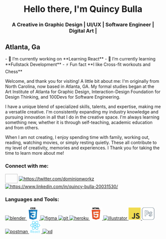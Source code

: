 <h1 align="center">Hello there, I'm Quincy Bulla</h1>
<h3 align="center">A Creative in Graphic Design | UI/UX | Software Engineer | Digital Art |</h3>
<h2>Atlanta, Ga</h2>
- 🔭 I’m currently working on **Learning React**
- 🌱 I’m currently learning **Fullstack Development**
- ⚡ Fun fact **I like Cross-fit workouts and Chess**

<p>Welcome, and thank you for visiting! A little bit about me: I'm originally from North Carolina, now based in Atlanta, GA. My formal studies began at the Art Institute of Atlanta for Graphic Design, Interaction-Design Foundation for Design Thinking, and 100Devs for Software Engineering.

I have a unique blend of specialized skills, talents, and expertise, making me a versatile creative. I'm consistently expanding my industry knowledge and pursuing innovation in all that I do in the creative space. I'm always learning something new, whether it is through self-teaching, academic education and from others.

When I am not creating, I enjoy spending time with family, working out, reading, watching movies, or simply resting quietly. These all contribute to my level of creativity, memories and experiences. I Thank you for taking the time to learn more about me! </p>

<h3 align="left">Connect with me:</h3>
<p align="left">
<a href="https://www.dominionworkz.com/" target="blank"><img align="center"  height="30" width="40"/></a>
<a href="https://twitter.com/dominionworkz" target="blank"><img align="center" src="https://raw.githubusercontent.com/rahuldkjain/github-profile-readme-generator/master/src/images/icons/Social/twitter.svg" alt="https://twitter.com/dominionworkz" height="30" width="40"/></a>
<a href="https://www.linkedin.com/in/quincy-bulla-20031530/" target="blank"><img align="center" src="https://raw.githubusercontent.com/rahuldkjain/github-profile-readme-generator/master/src/images/icons/Social/linked-in-alt.svg" alt="https://www.linkedin.com/in/quincy-bulla-20031530/" height="30" width="40" /></a>
</p>
<h3 align="left">Languages and Tools:</h3>
<p align="left"> <a href="https://www.blender.org/" target="_blank" rel="noreferrer"> <img src="https://download.blender.org/branding/community/blender_community_badge_white.svg" alt="blender" width="40" height="40"/> </a> <a href="https://www.w3schools.com/css/" target="_blank" rel="noreferrer"> <img src="https://raw.githubusercontent.com/devicons/devicon/master/icons/css3/css3-original-wordmark.svg" alt="css3" width="40" height="40"/> </a> <a href="https://www.figma.com/" target="_blank" rel="noreferrer"> <img src="https://www.vectorlogo.zone/logos/figma/figma-icon.svg" alt="figma" width="40" height="40"/> </a> <a href="https://git-scm.com/" target="_blank" rel="noreferrer"> <img src="https://www.vectorlogo.zone/logos/git-scm/git-scm-icon.svg" alt="git" width="40" height="40"/> </a> <a href="https://heroku.com" target="_blank" rel="noreferrer"> <img src="https://www.vectorlogo.zone/logos/heroku/heroku-icon.svg" alt="heroku" width="40" height="40"/> </a> <a href="https://www.w3.org/html/" target="_blank" rel="noreferrer"> <img src="https://raw.githubusercontent.com/devicons/devicon/master/icons/html5/html5-original-wordmark.svg" alt="html5" width="40" height="40"/> </a> <a href="https://www.adobe.com/in/products/illustrator.html" target="_blank" rel="noreferrer"> <img src="https://www.vectorlogo.zone/logos/adobe_illustrator/adobe_illustrator-icon.svg" alt="illustrator" width="40" height="40"/> </a> <a href="https://developer.mozilla.org/en-US/docs/Web/JavaScript" target="_blank" rel="noreferrer"> <img src="https://raw.githubusercontent.com/devicons/devicon/master/icons/javascript/javascript-original.svg" alt="javascript" width="40" height="40"/> </a> <a href="https://www.photoshop.com/en" target="_blank" rel="noreferrer"> <img src="https://raw.githubusercontent.com/devicons/devicon/master/icons/photoshop/photoshop-line.svg" alt="photoshop" width="40" height="40"/> </a> <a href="https://postman.com" target="_blank" rel="noreferrer"> <img src="https://www.vectorlogo.zone/logos/getpostman/getpostman-icon.svg" alt="postman" width="40" height="40"/> </a> <a href="https://reactjs.org/" target="_blank" rel="noreferrer"> <img src="https://raw.githubusercontent.com/devicons/devicon/master/icons/react/react-original-wordmark.svg" alt="react" width="40" height="40"/> </a> <a href="https://www.adobe.com/products/xd.html" target="_blank" rel="noreferrer"> <img src="https://cdn.worldvectorlogo.com/logos/adobe-xd.svg" alt="xd" width="40" height="40"/> </a> </p>
